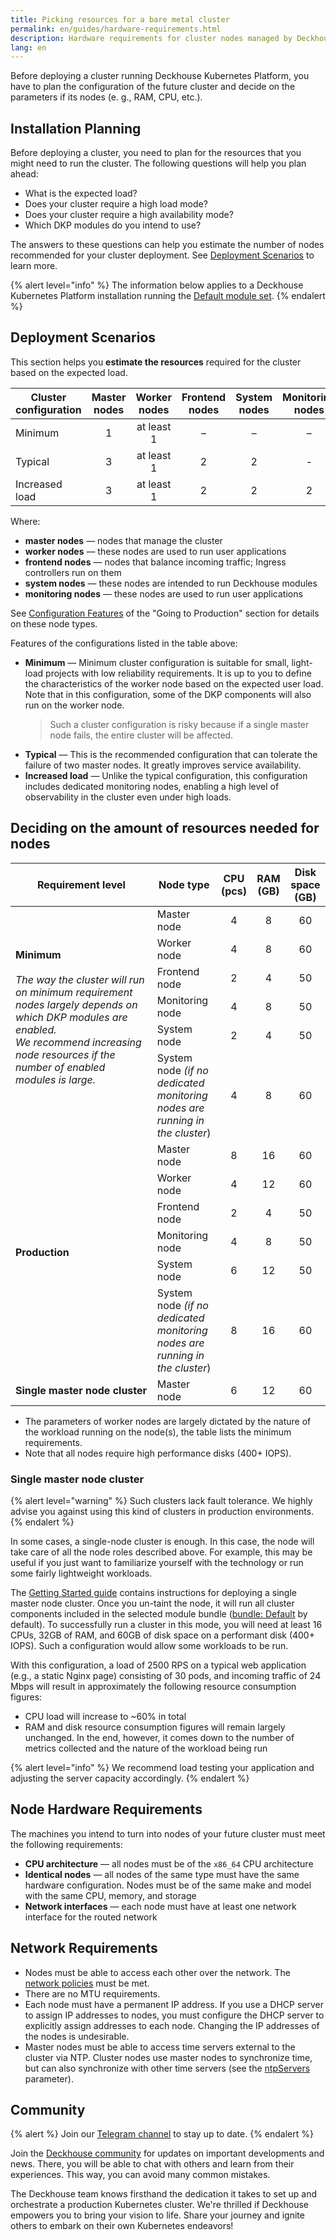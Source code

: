 ```yaml
---
title: Picking resources for a bare metal cluster
permalink: en/guides/hardware-requirements.html
description: Hardware requirements for cluster nodes managed by Deckhouse Kubernetes Platform.
lang: en
---
```


Before deploying a cluster running Deckhouse Kubernetes Platform, you have to plan the configuration of the future cluster and decide on the parameters if its nodes (e. g., RAM, CPU, etc.).

## Installation Planning

Before deploying a cluster, you need to plan for the resources that you might need to run the cluster. The following questions will help you plan ahead:

* What is the expected load?
* Does your cluster require a high load mode?
* Does your cluster require a high availability mode?
* Which DKP modules do you intend to use?

The answers to these questions can help you estimate the number of nodes recommended for your cluster deployment. See [Deployment Scenarios](#deployment-scenarios) to learn more.

{% alert level="info" %}
The information below applies to a Deckhouse Kubernetes Platform installation running the [Default module set](/products/kubernetes-platform/documentation/v1/#module-sets).
{% endalert %}

## Deployment Scenarios

This section helps you **estimate the resources** required for the cluster based on the expected load.

<table>
  <thead>
    <tr>
      <th>Cluster configuration</th>
      <th style="text-align: center;">Master nodes</th>
      <th style="text-align: center;">Worker nodes</th>
      <th style="text-align: center;">Frontend nodes</th>
      <th style="text-align: center;">System nodes</th>
      <th style="text-align: center;">Monitoring nodes</th>
    </tr>
  </thead>
  <tbody>
    <tr>
      <td>Minimum</td>
      <td style="text-align: center;">1</td>
      <td style="text-align: center;">at least 1</td>
      <td style="text-align: center;">–</td>
      <td style="text-align: center;">–</td>
      <td style="text-align: center;">–</td>
    </tr>
    <tr>
      <td>Typical</td>
      <td style="text-align: center;">3</td>
      <td style="text-align: center;">at least 1</td>
      <td style="text-align: center;">2</td>
      <td style="text-align: center;">2</td>
      <td style="text-align: center;">-</td>
    </tr>
    <tr>
      <td>Increased load</td>
      <td style="text-align: center;">3</td>
      <td style="text-align: center;">at least 1</td>
      <td style="text-align: center;">2</td>
      <td style="text-align: center;">2</td>
      <td style="text-align: center;">2</td>
    </tr>
  </tbody>
</table>

Where:

* **master nodes** — nodes that manage the cluster
* **worker nodes** — these nodes are used to run user applications
* **frontend nodes** — nodes that balance incoming traffic; Ingress controllers run on them
* **system nodes** — these nodes are intended to run Deckhouse modules
* **monitoring nodes** — these nodes are used to run user applications

See [Configuration Features](https://deckhouse.io/products/kubernetes-platform/guides/production.html#things-to-consider-when-configuring) of the "Going to Production" section for details on these node types.

Features of the configurations listed in the table above:

* **Minimum** — Minimum cluster configuration is suitable for small, light-load projects with low reliability requirements. It is up to you to define the characteristics of the worker node based on the expected user load. Note that in this configuration, some of the DKP components will also run on the worker node.
  > Such a cluster configuration is risky because if a single master node fails, the entire cluster will be affected.
* **Typical** — This is the recommended configuration that can tolerate the failure of two master nodes. It greatly improves service availability.
* **Increased load** — Unlike the typical configuration, this configuration includes dedicated monitoring nodes, enabling a high level of observability in the cluster even under high loads.

## Deciding on the amount of resources needed for nodes

<table>
  <thead>
    <tr>
      <th>Requirement level</th>
      <th>Node type</th>
      <th style="text-align: center;">CPU (pcs)</th>
      <th style="text-align: center;">RAM (GB)</th>
      <th style="text-align: center;">Disk space (GB)</th>
    </tr>
  </thead>
  <tbody>
    <tr>
      <td rowspan="6" style="width: 45%;">
        <b>Minimum</b><br><br>
        <i>The way the cluster will run on minimum requirement nodes largely depends on which DKP modules are enabled.<br>
        We recommend increasing node resources if the number of enabled modules is large.<br><br>
        </i>
      </td>
      <td>Master node</td>
      <td style="text-align: center;">4</td>
      <td style="text-align: center;">8</td>
      <td style="text-align: center;">60</td>
    </tr>
    <tr>
      <td>Worker node</td>
      <td style="text-align: center;">4</td>
      <td style="text-align: center;">8</td>
      <td style="text-align: center;">60</td>
    </tr>
    <tr>
      <td>Frontend node</td>
      <td style="text-align: center;">2</td>
      <td style="text-align: center;">4</td>
      <td style="text-align: center;">50</td>
    </tr>
    <tr>
      <td>Monitoring node</td>
      <td style="text-align: center;">4</td>
      <td style="text-align: center;">8</td>
      <td style="text-align: center;">50</td>
    </tr>
    <tr>
      <td>System node</td>
      <td style="text-align: center;">2</td>
      <td style="text-align: center;">4</td>
      <td style="text-align: center;">50</td>
    </tr>
    <tr>
      <td>System node <i>(if no dedicated monitoring nodes are running in the cluster</i>)</td>
      <td style="text-align: center;">4</td>
      <td style="text-align: center;">8</td>
      <td style="text-align: center;">60</td>
    </tr>
    <tr>
      <td rowspan="6" style="width: 45%;">
        <b>Production</b><br><br>
      </td>
      <td>Master node</td>
      <td style="text-align: center;">8</td>
      <td style="text-align: center;">16</td>
      <td style="text-align: center;">60</td>
    </tr>
    <tr>
      <td>Worker node</td>
      <td style="text-align: center;">4</td>
      <td style="text-align: center;">12</td>
      <td style="text-align: center;">60</td>
    </tr>
    <tr>
      <td>Frontend node</td>
      <td style="text-align: center;">2</td>
      <td style="text-align: center;">4</td>
      <td style="text-align: center;">50</td>
    </tr>
    <tr>
      <td>Monitoring node</td>
      <td style="text-align: center;">4</td>
      <td style="text-align: center;">8</td>
      <td style="text-align: center;">50</td>
    </tr>
    <tr>
      <td>System node</td>
      <td style="text-align: center;">6</td>
      <td style="text-align: center;">12</td>
      <td style="text-align: center;">50</td>
    </tr>
    <tr>
      <td>System node <i>(if no dedicated monitoring nodes are running in the cluster</i>)</td>
      <td style="text-align: center;">8</td>
      <td style="text-align: center;">16</td>
      <td style="text-align: center;">60</td>
    </tr>
    <tr>
      <td style="width: 45%;">
        <b>Single master node cluster</b>
      </td>
      <td>Master node</td>
      <td style="text-align: center;">6</td>
      <td style="text-align: center;">12</td>
      <td style="text-align: center;">60</td>
    </tr>
  </tbody>
</table>

* The parameters of worker nodes are largely dictated by the nature of the workload running on the node(s), the table lists the minimum requirements.
* Note that all nodes require high performance disks (400+ IOPS).

### Single master node cluster

{% alert level="warning" %}
Such clusters lack fault tolerance. We highly advise you against using this kind of clusters in production environments.
{% endalert %}

In some cases, a single-node cluster is enough. In this case, the node will take care of all the node roles described above. For example, this may be useful if you just want to familiarize yourself with the technology or run some fairly lightweight workloads.

The [Getting Started guide](../gs/bm/step5.html) contains instructions for deploying a single master node cluster. Once you un-taint the node, it will run all cluster components included in the selected module bundle ([bundle: Default](../documentation/v1/modules/002-deckhouse/configuration.html#parameters-bundle) by default). To successfully run a cluster in this mode, you will need at least 16 CPUs, 32GB of RAM, and 60GB of disk space on a performant disk (400+ IOPS). Such a configuration would allow some workloads to be run.

With this configuration, a load of 2500 RPS on a typical web application (e.g., a static Nginx page) consisting of 30 pods, and incoming traffic of 24 Mbps will result in approximately the following resource consumption figures:

- CPU load will increase to ~60% in total
- RAM and disk resource consumption figures will remain largely unchanged. In the end, however, it comes down to the number of metrics collected and the nature of the workload being run

{% alert level="info" %}
We recommend load testing your application and adjusting the server capacity accordingly.
{% endalert %}

## Node Hardware Requirements

The machines you intend to turn into nodes of your future cluster must meet the following requirements:

* **CPU architecture** — all nodes must be of the `x86_64` CPU architecture
* **Identical nodes** — all nodes of the same type must have the same hardware configuration. Nodes must be of the same make and model with the same CPU, memory, and storage
* **Network interfaces** — each node must have at least one network interface for the routed network

## Network Requirements

* Nodes must be able to access each other over the network. The [network policies](../documentation/v1/network_security_setup.html) must be met.
* There are no MTU requirements.
* Each node must have a permanent IP address. If you use a DHCP server to assign IP addresses to nodes, you must configure the DHCP server to explicitly assign addresses to each node. Changing the IP addresses of the nodes is undesirable.
* Master nodes must be able to access time servers external to the cluster via NTP. Cluster nodes use master nodes to synchronize time, but can also synchronize with other time servers (see the [ntpServers](../documentation/v1/modules/chrony/configuration.html#parameters-ntpservers) parameter).

## Community

{% alert %}
Join our [Telegram channel](https://t.me/deckhouse) to stay up to date.
{% endalert %}

Join the [Deckhouse community](https://deckhouse.io/community/about.html) for updates on important developments and news. There, you will be able to chat with others and learn from their experiences. This way, you can avoid many common mistakes.

The Deckhouse team knows firsthand the dedication it takes to set up and orchestrate a production Kubernetes cluster. We're thrilled if Deckhouse empowers you to bring your vision to life. Share your journey and ignite others to embark on their own Kubernetes endeavors!
